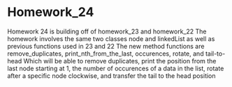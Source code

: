 # Homework_24
Homework 24 is building off of homework_23 and homework_22
The homework involves the same two classes node and linkedList as well as previous functions used in 23 and 22
The new method functions are remove_duplicates, print_nth_from_the_last, occurences, rotate, and tail-to-head
Which will be able to remove duplicates, print the position from the last node starting at 1, the number of occurences of a data
  in the list, rotate after a specific node clockwise, and transfer the tail to the head position
  
